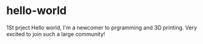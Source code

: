 # hello-world
1St prject
Hello world, I'm a newcomer to prgramming and 3D printing.  Very excited to join such a large community!
